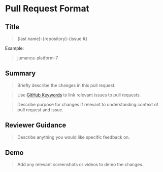 # Pull Request Format

## Title
> {last name}-{repository}-{issue #}

Example:

> jumanca-platform-7

## Summary
> Briefly describe the changes in this pull request.

> Use [GitHub Keywords](https://docs.github.com/en/issues/tracking-your-work-with-issues/linking-a-pull-request-to-an-issue) to link relevant issues to pull requests.

> Describe purpose for changes if relevant to understanding context of pull request and issue.

## Reviewer Guidance
> Describe anything you would like specific feedback on.

## Demo
> Add any relevant screenshots or videos to demo the changes.